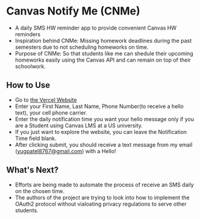 # Canvas Notify Me (CNMe)
- A daily SMS HW reminder app to provide convenient Canvas HW reminders
- Inspiration behind CNMe: Missing homework deadlines during the past semesters due to not scheduling homeworks on time.
- Purpose of CNMe: So that students like me can shedule their upcoming homeworks easily using the Canvas API and can remain on top of their schoolwork.

## How to Use
- Go to [the Vercel Website](https://canvas-notify-me.vercel.app/)
- Enter your First Name, Last Name, Phone Number(to receive a hello text), your cell phone carrier.
- Enter the daily notification time you want your hello message only if you are a Student using Canvas LMS at a US university.
- If you just want to explore the website, you can leave the Notification Time field blank.
- After clicking submit, you should receive a text message from my email (yugpatel8767@gmail.com) with a Hello!

## What's Next?
- Efforts are being made to automate the process of receive an SMS daily on the chosen time.
- The authors of the project are trying to look into how to implement the OAuth2 protocol without vialoating privacy regulations to serve other students.